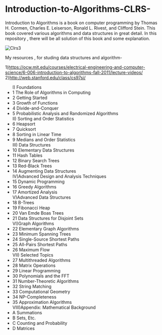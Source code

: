 # Introduction-to-Algorithms-CLRS-
Introduction to Algorithms is a book on computer programming by Thomas H. Cormen, Charles E. Leiserson, Ronald L. Rivest, and Clifford Stein. This book covered various algorithms and data structures in great detail. In this repository , there will be all solution of this book and some explanation.

![Clrs3](https://user-images.githubusercontent.com/75934644/126056821-e0282a64-b019-4f44-bdd9-16d3925ef70b.jpeg)

 My resources ,  for studing data structures and algorithm-

1)https://ocw.mit.edu/courses/electrical-engineering-and-computer-science/6-006-introduction-to-algorithms-fall-2011/lecture-videos/
2)http://web.stanford.edu/class/cs97si/

<ul>
I) Foundations
<li>1 The Role of Algorithms in Computing</li>
<li>2 Getting Started</li>
<li>3 Growth of Functions</li>
<li>4 Divide-and-Conquer</li>
<li>5 Probabilistic Analysis and Randomized Algorithms</li>
II) Sorting and Order Statistics</li>
<li>6 Heapsort</li>
<li>7 Quicksort</li>
<li>8 Sorting in Linear Time</li>
<li>9 Medians and Order Statistics</li>
III) Data Structures</li>
<li>10 Elementary Data Structures</li>
<li>11 Hash Tables</li>
<li>12 Binary Search Trees</li>
<li>13 Red-Black Trees</li>
<li>14 Augmenting Data Structures</li>
IV)Advanced Design and Analysis Techniques</li>
<li>15 Dynamic Programming</li>
<li>16 Greedy Algorithms</li>
<li>17 Amortized Analysis</li>
V)Advanced Data Structures</li>
<li>18 B-Trees</li>
<li>19 Fibonacci Heap</li>
<li>20 Van Emde Boas Trees</li>
<li>21 Data Structures for Disjoint Sets</li>
VI)Graph Algorithms</li>
<li>22 Elementary Graph Algorithms</li>
<li>23 Minimum Spanning Trees</li>
<li>24 Single-Source Shortest Paths</li>
<li>25 All-Pairs Shortest Paths</li>
<li>26 Maximum Flow</li>
VII) Selected Topics</li>
<li>27 Multithreaded Algorithms</li>
<li>28 Matrix Operations</li>
<li>29 Linear Programming</li>
<li>30 Polynomials and the FFT</li>
<li>31 Number-Theoretic Algorithms</li>
<li>32 String Matching</li>
<li>33 Computational Geometry</li>
<li>34 NP-Completeness</li>
<li>35 Approximation Algorithms</li>
VIII)Appendix: Mathematical Background</li>
<li>A Summations</li>
<li>B Sets, Etc.</li>
<li>C Counting and Probability</li>
<li>D Matrices</li>
</ul>
